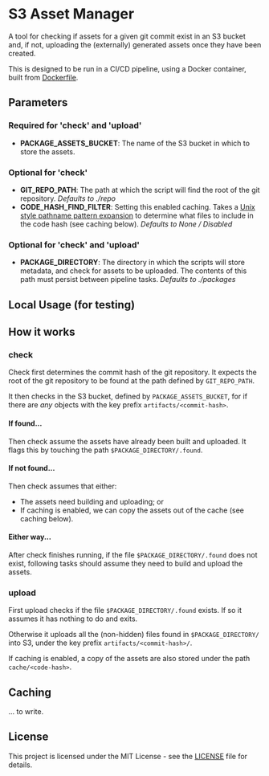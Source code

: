 # S3 Asset Manager

A tool for checking if assets for a given git commit exist in an S3 bucket and, if not, uploading
the (externally) generated assets once they have been created.

This is designed to be run in a CI/CD pipeline, using a Docker container, built from [Dockerfile](Dockerfile).

## Parameters

### Required for 'check' and 'upload'
- **PACKAGE_ASSETS_BUCKET**: The name of the S3 bucket in which to store the assets.

### Optional for 'check'
- **GIT_REPO_PATH**: The path at which the script will find the root of the git repository. *Defaults to ./repo*
- **CODE_HASH_FIND_FILTER**: Setting this enabled caching. 
Takes a [Unix style pathname pattern expansion](https://docs.python.org/3/library/glob.html) to determine what 
files to include in the code hash (see caching below). *Defaults to None / Disabled*

### Optional for 'check' and 'upload'
- **PACKAGE_DIRECTORY**: The directory in which the scripts will store metadata, and check for assets to be uploaded. 
The contents of this path must persist between pipeline tasks. *Defaults to ./packages*

## Local Usage (for testing)


## How it works

### check

Check first determines the commit hash of the git repository. It expects the root of the git repository to be
found at the path defined by `GIT_REPO_PATH`.

It then checks in the S3 bucket, defined by `PACKAGE_ASSETS_BUCKET`, for if there are _any_ objects with the key prefix
`artifacts/<commit-hash>`.

#### If found...
Then check assume the assets have already been built and uploaded.
It flags this by touching the path `$PACKAGE_DIRECTORY/.found`.

#### If not found...
Then check assumes that either:
- The assets need building and uploading; or
- If caching is enabled, we can copy the assets out of the cache (see caching below).

#### Either way...
After check finishes running, if the file `$PACKAGE_DIRECTORY/.found` does not exist, following tasks should
assume they need to build and upload the assets.

### upload

First upload checks if the file `$PACKAGE_DIRECTORY/.found` exists. If so it assumes it has nothing to do and exits.

Otherwise it uploads all the (non-hidden) files found in `$PACKAGE_DIRECTORY/` into S3, 
under the key prefix `artifacts/<commit-hash>/`.

If caching is enabled, a copy of the assets are also stored under the path `cache/<code-hash>`.

## Caching

... to write.

## License

This project is licensed under the MIT License - see the [LICENSE](LICENSE) file for details.
